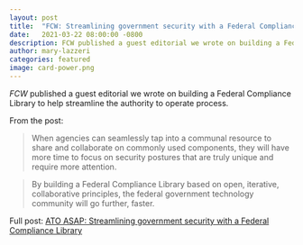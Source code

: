 ```yaml
---
layout: post
title:  "FCW: Streamlining government security with a Federal Compliance Library"
date:   2021-03-22 08:00:00 -0800
description: FCW published a guest editorial we wrote on building a Federal Compliance Library to help streamline the authority to operate process.
author: mary-lazzeri
categories: featured
image: card-power.png
---
```


*FCW* published a guest editorial we wrote on building a Federal Compliance Library to help streamline the authority to operate process.

From the post:

> When agencies can seamlessly tap into a communal resource to share and collaborate on commonly used components, they will have more time to focus on security postures that are truly unique and require more attention.

> By building a Federal Compliance Library based on open, iterative, collaborative principles, the federal government technology community will go further, faster.

Full post: [ATO ASAP: Streamlining government security with a Federal Compliance Library](https://fcw.com/articles/2021/03/22/comment-lazzeri-ato-asap.aspx) 
